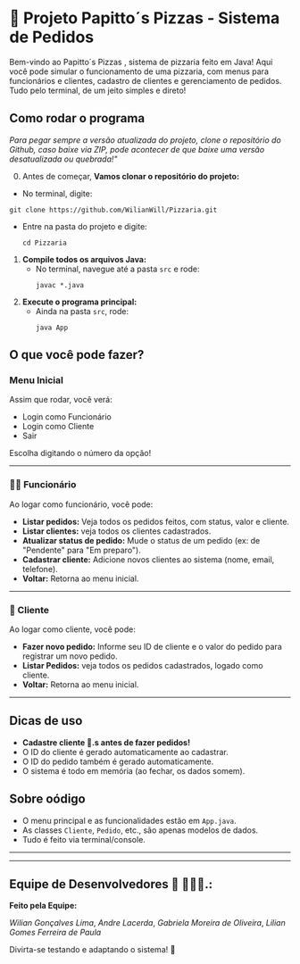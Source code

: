 # 🍕 Projeto Papitto´s Pizzas - Sistema de Pedidos

Bem-vindo ao Papitto´s Pizzas , sistema de pizzaria feito em Java! Aqui você pode simular o funcionamento de uma pizzaria, com menus para funcionários e clientes, cadastro de clientes e gerenciamento de pedidos. Tudo pelo terminal, de um jeito simples e direto!

## Como rodar o programa

_Para pegar sempre a versão atualizada do projeto, clone o repositório do Github, caso baixe via ZIP, pode acontecer de que baixe uma versão desatualizada ou quebrada!"_

0. Antes de começar, **Vamos clonar o repositório do projeto:**

- No terminal, digite:

```
git clone https://github.com/WilianWill/Pizzaria.git

```

- Entre na pasta do projeto e digite:

  ```
  cd Pizzaria

  ```

1. **Compile todos os arquivos Java:**
   - No terminal, navegue até a pasta `src` e rode:
     ```
     javac *.java
     ```
2. **Execute o programa principal:**
   - Ainda na pasta `src`, rode:
     ```
     java App
     ```

## O que você pode fazer?

### Menu Inicial

Assim que rodar, você verá:

- Login como Funcionário
- Login como Cliente
- Sair

Escolha digitando o número da opção!

---

### 👨‍🍳 Funcionário

Ao logar como funcionário, você pode:

- **Listar pedidos:** Veja todos os pedidos feitos, com status, valor e cliente.
- **Listar clientes:** veja todos os clientes cadastrados.
- **Atualizar status de pedido:** Mude o status de um pedido (ex: de "Pendente" para "Em preparo").
- **Cadastrar cliente:** Adicione novos clientes ao sistema (nome, email, telefone).
- **Voltar:** Retorna ao menu inicial.

---

### 👤 Cliente

Ao logar como cliente, você pode:

- **Fazer novo pedido:** Informe seu ID de cliente e o valor do pedido para registrar um novo pedido.
- **Listar Pedidos:** veja todos os pedidos cadastrados, logado como cliente.
- **Voltar:** Retorna ao menu inicial.

---

## Dicas de uso

- **Cadastre cliente 🛵.s antes de fazer pedidos!**
- O ID do cliente é gerado automaticamente ao cadastrar.
- O ID do pedido também é gerado automaticamente.
- O sistema é todo em memória (ao fechar, os dados somem).

## Sobre oódigo

- O menu principal e as funcionalidades estão em `App.java`.
- As classes `Cliente`, `Pedido`, etc., são apenas modelos de dados.
- Tudo é feito via terminal/console.

---

---

## Equipe de Desenvolvedores 👥 🧑‍🤝‍🧑.:

**Feito pela Equipe:**

_Wilian Gonçalves Lima_,
_Andre Lacerda_,
_Gabriela Moreira de Oliveira_,
_Lilian Gomes Ferreira de Paula_

Divirta-se testando e adaptando o sistema! 🍕
